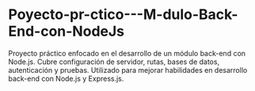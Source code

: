 # Poyecto-pr-ctico---M-dulo-Back-End-con-NodeJs
Proyecto práctico enfocado en el desarrollo de un módulo back-end con Node.js. Cubre configuración de servidor, rutas, bases de datos, autenticación y pruebas. Utilizado para mejorar habilidades en desarrollo back-end con Node.js y Express.js.
